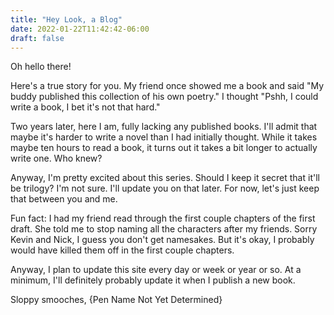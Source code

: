 ```yaml
---
title: "Hey Look, a Blog"
date: 2022-01-22T11:42:42-06:00
draft: false
---
```


Oh hello there!

Here's a true story for you. My friend once showed me a book and said "My buddy published this collection of his own poetry." I thought "Pshh, I could write a book, I bet it's not that hard."

Two years later, here I am, fully lacking any published books. I'll admit that maybe it's harder to write a novel than I had initially thought. While it takes maybe ten hours to read a book, it turns out it takes a bit longer to actually write one. Who knew?

Anyway, I'm pretty excited about this series. Should I keep it secret that it'll be trilogy? I'm not sure. I'll update you on that later. For now, let's just keep that between you and me.

Fun fact: I had my friend read through the first couple chapters of the first draft. She told me to stop naming all the characters after my friends. Sorry Kevin and Nick, I guess you don't get namesakes. But it's okay, I probably would have killed them off in the first couple chapters.

Anyway, I plan to update this site every day or week or year or so. At a minimum, I'll definitely probably update it when I publish a new book.

Sloppy smooches,
{Pen Name Not Yet Determined}
